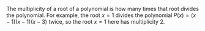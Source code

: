 The multiplicity of a root of a polynomial is how many times that root divides the polynomial. For example, the root $x=1$
divides the polynomial $P(x) = (x-1)(x-1)(x-3)$ twice, so the root $x=1$ here has multiplicity $2$.
